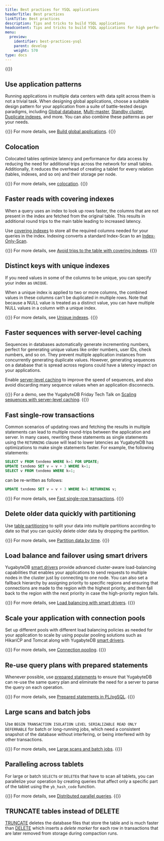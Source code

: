 ```yaml
---
title: Best practices for YSQL applications
headerTitle: Best practices
linkTitle: Best practices
description: Tips and tricks to build YSQL applications
headcontent: Tips and tricks to build YSQL applications for high performance and availability
menu:
  preview:
    identifier: best-practices-ysql
    parent: develop
    weight: 570
type: docs
---
```


{{<api-tabs>}}

## Use application patterns

Running applications in multiple data centers with data split across them is not a trivial task. When designing global applications, choose a suitable design pattern for your application from a suite of battle-tested design paradigms, including [Global database](../build-global-apps/global-database), [Multi-master](../build-global-apps/active-active-multi-master), [Standby cluster](../build-global-apps/active-active-single-master), [Duplicate indexes](../build-global-apps/duplicate-indexes), and more. You can also combine these patterns as per your needs.

{{<tip>}}
For more details, see [Build global applications](../build-global-apps).
{{</tip>}}

## Colocation
Colocated tables optimize latency and performance for data access by reducing the need for additional trips across the network for small tables. Additionally, it reduces the overhead of creating a tablet for every relation (tables, indexes, and so on) and their storage per node.

{{<tip>}}
For more details, see [colocation](../../architecture/docdb-sharding/colocated-tables/).
{{</tip>}}

## Faster reads with covering indexes

When a query uses an index to look up rows faster, the columns that are not present in the index are fetched from the original table. This results in additional round trips to the main table leading to increased latency.

Use [covering indexes](../../explore/indexes-constraints/covering-index-ysql/) to store all the required columns needed for your queries in the index. Indexing converts a standard Index-Scan to an [Index-Only-Scan](https://dev.to/yugabyte/boosts-secondary-index-queries-with-index-only-scan-5e7j).

{{<tip>}}
For more details, see [Avoid trips to the table with covering indexes](https://www.yugabyte.com/blog/multi-region-database-deployment-best-practices/#avoid-trips-to-the-table-with-covering-indexes).
{{</tip>}}

## Distinct keys with unique indexes

If you need values in some of the columns to be unique, you can specify your index as `UNIQUE`.

When a unique index is applied to two or more columns, the combined values in these columns can't be duplicated in multiple rows. Note that because a NULL value is treated as a distinct value, you can have multiple NULL values in a column with a unique index.

{{<tip>}}
For more details, see [Unique indexes](../../explore/indexes-constraints/unique-index-ysql/).
{{</tip>}}

## Faster sequences with server-level caching

Sequences in databases automatically generate incrementing numbers, perfect for generating unique values like order numbers, user IDs, check numbers, and so on. They prevent multiple application instances from concurrently generating duplicate values. However, generating sequences on a database that is spread across regions could have a latency impact on your applications.

Enable [server-level caching](../../api/ysql/exprs/func_nextval/#caching-values-on-the-yb-tserver) to improve the speed of sequences, and also avoid discarding many sequence values when an application disconnects.

{{<tip>}}
For a demo, see the YugabyteDB Friday Tech Talk on [Scaling sequences with server-level caching](https://www.youtube.com/watch?v=hs-CU3vjMQY&list=PL8Z3vt4qJTkLTIqB9eTLuqOdpzghX8H40&index=76).
{{</tip>}}

## Fast single-row transactions

Common scenarios of updating rows and fetching the results in multiple statements can lead to multiple round-trips between the application and server. In many cases, rewriting these statements as single statements using the `RETURNING` clause will lead to lower latencies as YugabyteDB has optimizations to make single statements faster. For example, the following statements:

```sql
SELECT v FROM txndemo WHERE k=1 FOR UPDATE;
UPDATE txndemo SET v = v + 3 WHERE k=1;
SELECT v FROM txndemo WHERE k=1;
```

can be re-written as follows:

```sql
UPDATE txndemo SET v = v + 3 WHERE k=1 RETURNING v;
```

{{<tip>}}
For more details, see [Fast single-row transactions](../../develop/learn/transactions/transactions-performance-ysql/#fast-single-row-transactions).
{{</tip>}}

## Delete older data quickly with partitioning

Use [table partitioning](../../explore/ysql-language-features/advanced-features/partitions/) to split your data into multiple partitions according to date so that you can quickly delete older data by dropping the partition.

{{<tip>}}
For more details, see [Partition data by time](../common-patterns/timeseries/partitioning-by-time/).
{{</tip>}}

## Load balance and failover using smart drivers

YugabyteDB [smart drivers](../../drivers-orms/smart-drivers/) provide advanced cluster-aware load-balancing capabilities that enables your applications to send requests to multiple nodes in the cluster just by connecting to one node. You can also set a fallback hierarchy by assigning priority to specific regions and ensuring that connections are made to the region with the highest priority, and then fall back to the region with the next priority in case the high-priority region fails.

{{<tip>}}
For more details, see [Load balancing with smart drivers](https://www.yugabyte.com/blog/multi-region-database-deployment-best-practices/#load-balancing-with-smart-driver).
{{</tip>}}

## Scale your application with connection pools

Set up different pools with different load balancing policies as needed for your application to scale by using popular pooling solutions such as HikariCP and Tomcat along with YugabyteDB [smart drivers](../../drivers-orms/smart-drivers/).

{{<tip>}}
For more details, see [Connection pooling](../../drivers-orms/smart-drivers/#connection-pooling).
{{</tip>}}

## Re-use query plans with prepared statements

Whenever possible, use [prepared statements](../../api/ysql/the-sql-language/statements/perf_prepare/) to ensure that YugabyteDB can re-use the same query plan and eliminate the need for a server to parse the query on each operation.

{{<tip>}}
For more details, see [Prepared statements in PL/pgSQL](https://dev.to/aws-heroes/postgresql-prepared-statements-in-pl-pgsql-jl3).
{{</tip>}}

## Large scans and batch jobs

Use `BEGIN TRANSACTION ISOLATION LEVEL SERIALIZABLE READ ONLY DEFERRABLE` for batch or long-running jobs, which need a consistent snapshot of the database without interfering, or being interfered with by other transactions.

{{<tip>}}
For more details, see [Large scans and batch jobs](../../develop/learn/transactions/transactions-performance-ysql/#large-scans-and-batch-jobs).
{{</tip>}}

## Paralleling across tablets

For large or batch `SELECT`s or `DELETE`s that have to scan all tablets, you can parallelize your operation by creating queries that affect only a specific part of the tablet using the `yb_hash_code` function.

{{<tip>}}
For more details, see [Distributed parallel queries](../../api/ysql/exprs/func_yb_hash_code/#distributed-parallel-queries).
{{</tip>}}

## TRUNCATE tables instead of DELETE

[TRUNCATE](../../api/ysql/the-sql-language/statements/ddl_truncate/) deletes the database files that store the table and is much faster than [DELETE](../../api/ysql/the-sql-language/statements/dml_delete/) which inserts a _delete marker_ for each row in transactions that are later removed from storage during compaction runs.
